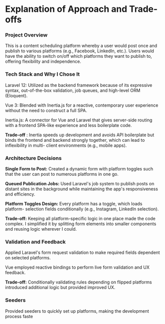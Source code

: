 
# Explanation of Approach and Trade-offs

### Project Overview
This is a content scheduling platform whereby a user would post once and
publish to various platforms (e.g., Facebook, LinkedIn, etc.). Users would have
the ability to switch on/off which platforms they want to publish to, offering
flexibility and independence.

### Tech Stack and Why I Chose It
Laravel 12: Utilized as the backend framework because of its expressive syntax,
out-of-the-box validation, job queues, and high-level ORM (Eloquent).

Vue 3: Blended with Inertia.js for a reactive, contemporary user experience without the need to construct a full SPA.

Inertia.js: A connector for Vue and Laravel that gives server-side routing with a
frontend SPA-like experience and less boilerplate code.

**Trade-off** : Inertia speeds up development and avoids API boilerplate but binds the frontend and backend strongly together, which can lead to inflexibility in multi- client environments (e.g., mobile apps).

### Architecture Decisions
**Single Form to Post:** Created a dynamic form with platform toggles such that the
user can post to numerous platforms in one go.

**Queued Publication Jobs:** Used Laravel's job system to publish posts on distant
sites in the background while maintaining the app's responsiveness and efficiency.

**Platform Toggles Design:** Every platform has a toggle, which loads platform-
selection fields conditionally (e.g., Instagram, LinkedIn selection).

**Trade-off:** Keeping all platform-specific logic in one place made the code
complex. I simplified it by splitting form elements into smaller components and
reusing logic wherever I could.

### Validation and Feedback

Applied Laravel's form request validation to make required fields dependent on
selected platforms.

Vue employed reactive bindings to perform live form validation and UX feedback.

**Trade-off:** Conditionally validating rules depending on flipped platforms
introduced additional logic but provided improved UX.

### Seeders

Provided seeders to quickly set up platforms, making the development process
faste
